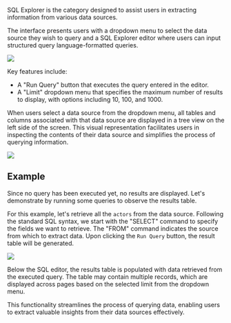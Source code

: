 SQL Explorer is the category designed to assist users in extracting information from various data sources.

The interface presents users with a dropdown menu to select the data source they wish to query and a SQL Explorer editor where users can input structured query language-formatted queries.

![](../images/sqlexplorer/firstScreenSqlExplorer.png)

Key features include:

- A "Run Query" button that executes the query entered in the editor.
- A "Limit" dropdown menu that specifies the maximum number of results to display, with options including 10, 100, and 1000.

When users select a data source from the dropdown menu, all tables and columns associated with that data source are displayed in a tree view on the left side of the screen. This visual representation facilitates users in inspecting the contents of their data source and simplifies the process of querying information.

![](../images/sqlexplorer/catalogOverview.png)

## Example

Since no query has been executed yet, no results are displayed. Let's demonstrate by running some queries to observe the results table.

For this example, let's retrieve all the `actors` from the data source. Following the standard SQL syntax, we start with the "SELECT" command to specify the fields we want to retrieve. The "FROM" command indicates the source from which to extract data. Upon clicking the `Run Query` button, the result table will be generated.

![](../images/sqlexplorer/queryResult.png)

Below the SQL editor, the results table is populated with data retrieved from the executed query. The table may contain multiple records, which are displayed across pages based on the selected limit from the dropdown menu.

This functionality streamlines the process of querying data, enabling users to extract valuable insights from their data sources effectively.
